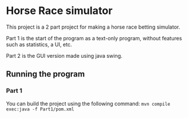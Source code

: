 # Horse Race simulator

This project is a 2 part project for making a horse race betting simulator.

Part 1 is the start of the program as a text-only program, without features such as statistics, a UI, etc.

Part 2 is the GUI version made using java swing.

## Running the program

### Part 1

You can build the project using the following command:
`mvn compile exec:java -f Part1/pom.xml`

